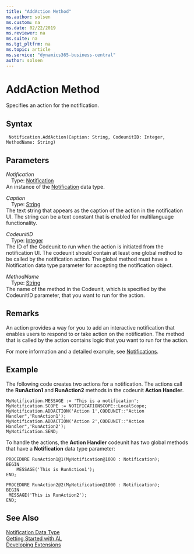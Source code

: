 ```yaml
---
title: "AddAction Method"
ms.author: solsen
ms.custom: na
ms.date: 02/22/2019
ms.reviewer: na
ms.suite: na
ms.tgt_pltfrm: na
ms.topic: article
ms.service: "dynamics365-business-central"
author: solsen
---
```

[//]: # (START>DO_NOT_EDIT)
[//]: # (IMPORTANT:Do not edit any of the content between here and the END>DO_NOT_EDIT.)
[//]: # (Any modifications should be made in the .xml files in the ModernDev repo.)
# AddAction Method
Specifies an action for the notification.


## Syntax
```
 Notification.AddAction(Caption: String, CodeunitID: Integer, MethodName: String)
```
## Parameters
*Notification*  
&emsp;Type: [Notification](notification-data-type.md)  
An instance of the [Notification](notification-data-type.md) data type.  

*Caption*  
&emsp;Type: [String](../string/string-data-type.md)  
The text string that appears as the caption of the action in the notification UI. The string can be a text constant that is enabled for multilanguage functionality.
        
*CodeunitID*  
&emsp;Type: [Integer](../integer/integer-data-type.md)  
The ID of the Codeunit to run when the action is initiated from the notification UI. The codeunit should contain at least one global method to be called by the notification action. The global method must have a Notification data type parameter for accepting the notification object.
        
*MethodName*  
&emsp;Type: [String](../string/string-data-type.md)  
The name of the method in the Codeunit, which is specified by the CodeunitID parameter, that you want to run for the action.  



[//]: # (IMPORTANT: END>DO_NOT_EDIT)

## Remarks
An action provides a way for you to add an interactive notification that enables users to respond to or take action on the notification. The method that is called by the action contains logic that you want to run for the action.

For more information and a detailed example, see [Notifications](../../devenv-notifications-developing.md).

##  Example
The following code creates two actions for a notification. The actions call the **RunAction1** and **RunAction2** methods in the codeunit **Action Handler**.

```
MyNotification.MESSAGE := 'This is a notification';
MyNotification.SCOPE := NOTIFICATIONSCOPE::LocalScope;
MyNotification.ADDACTION('Action 1',CODEUNIT::"Action Handler",'RunAction1');
MyNotification.ADDACTION('Action 2',CODEUNIT::"Action Handler",'RunAction2');
MyNotification.SEND;
```
To handle the actions, the **Action Handler** codeunit has two global methods that have a **Notification** data type parameter:
```
PROCEDURE RunAction1@1(MyNotification@1000 : Notification);
BEGIN
    MESSAGE('This is RunAction1');
END;

PROCEDURE RunAction2@2(MyNotification@1000 : Notification);
BEGIN
 MESSAGE('This is RunAction2');
END;
```

## See Also
[Notification Data Type](notification-data-type.md)  
[Getting Started with AL](../../devenv-get-started.md)  
[Developing Extensions](../../devenv-dev-overview.md)